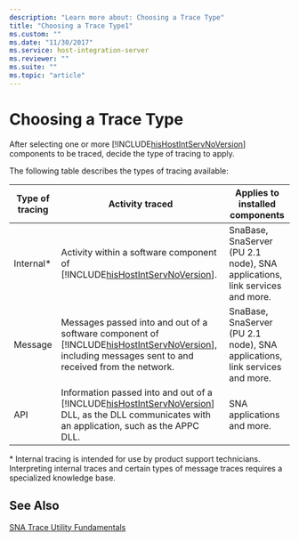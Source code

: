 ```yaml
---
description: "Learn more about: Choosing a Trace Type"
title: "Choosing a Trace Type1"
ms.custom: ""
ms.date: "11/30/2017"
ms.service: host-integration-server
ms.reviewer: ""
ms.suite: ""
ms.topic: "article"
---
```

# Choosing a Trace Type
After selecting one or more [!INCLUDE[hisHostIntServNoVersion](../includes/hishostintservnoversion-md.md)] components to be traced, decide the type of tracing to apply.  

 The following table describes the types of tracing available:  


| Type of tracing |                                                                                          Activity traced                                                                                          |                       Applies to installed components                       |
|-----------------|---------------------------------------------------------------------------------------------------------------------------------------------------------------------------------------------------|-----------------------------------------------------------------------------|
|   Internal\*    |                                      Activity within a software component of [!INCLUDE[hisHostIntServNoVersion](../includes/hishostintservnoversion-md.md)].                                      | SnaBase, SnaServer (PU 2.1 node), SNA applications, link services and more. |
|     Message     | Messages passed into and out of a software component of [!INCLUDE[hisHostIntServNoVersion](../includes/hishostintservnoversion-md.md)], including messages sent to and received from the network. | SnaBase, SnaServer (PU 2.1 node), SNA applications, link services and more. |
|       API       |    Information passed into and out of a [!INCLUDE[hisHostIntServNoVersion](../includes/hishostintservnoversion-md.md)] DLL, as the DLL communicates with an application, such as the APPC DLL.    |                         SNA applications and more.                          |

 \* Internal tracing is intended for use by product support technicians. Interpreting internal traces and certain types of message traces requires a specialized knowledge base.  

## See Also  
 [SNA Trace Utility Fundamentals](../core/sna-trace-utility-fundamentals1.md)
